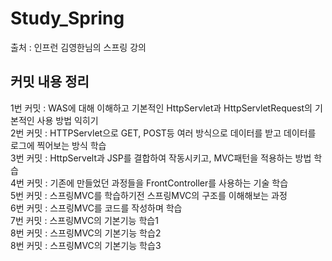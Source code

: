 # Study_Spring

출처 : 인프런 김영한님의 스프링 강의
<br />

## 커밋 내용 정리

1번 커밋 : WAS에 대해 이해하고 기본적인 HttpServlet과 HttpServletRequest의 기본적인 사용 방법 익히기 <br/>
2번 커밋 : HTTPServlet으로 GET, POST등 여러 방식으로 데이터를 받고 데이터를 로그에 찍어보는 방식 학습 <br/>
3번 커밋 : HttpServelt과 JSP를 결합하여 작동시키고, MVC패턴을 적용하는 방법 학습 <br/>
4번 커밋 : 기존에 만들었던 과정들을 FrontController를 사용하는 기술 학습 <br/>
5번 커밋 : 스프링MVC를 학습하기전 스프링MVC의 구조를 이해해보는 과정 <br/>
6번 커밋 : 스프링MVC를 코드를 작성하며 학습 <br/>
7번 커밋 : 스프링MVC의 기본기능 학습1 <br/>
8번 커밋 : 스프링MVC의 기본기능 학습2 <br/>
8번 커밋 : 스프링MVC의 기본기능 학습3 <br/>
